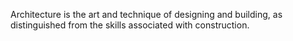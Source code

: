 Architecture is the art and technique of designing and building, as distinguished from the skills associated with construction.